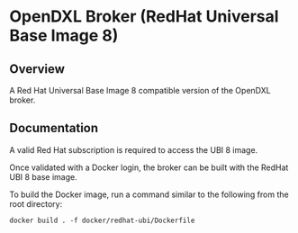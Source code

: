 # OpenDXL Broker (RedHat Universal Base Image 8)

## Overview

A Red Hat Universal Base Image 8 compatible version of the OpenDXL broker.

## Documentation

A valid Red Hat subscription is required to access the UBI 8 image. 

Once validated with a Docker login, the broker can be built with the RedHat UBI 8 base image.

To build the Docker image, run a command similar to the following from the root directory:

`docker build . -f docker/redhat-ubi/Dockerfile`
